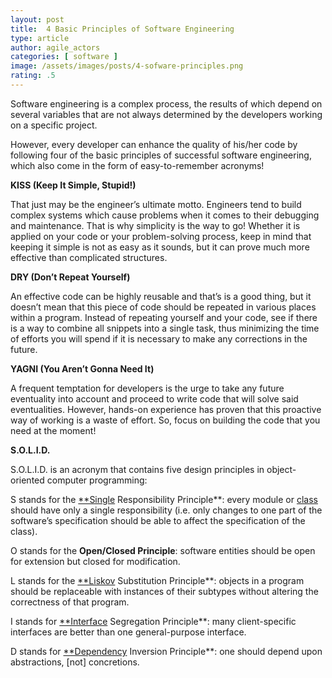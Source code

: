 ```yaml
---
layout: post
title:  4 Basic Principles of Software Engineering
type: article
author: agile_actors
categories: [ software ]
image: /assets/images/posts/4-sofware-principles.png
rating: .5
---
```


Software engineering is a complex process, the results of which depend on several variables that are not always determined by the developers working on a specific project.

However, every developer can enhance the quality of his/her code by following four of the basic principles of successful software engineering, which also come in the form of easy-to-remember acronyms!

**KISS (Keep It Simple, Stupid!)**

That just may be the engineer’s ultimate motto. Engineers tend to build complex systems which cause problems when it comes to their debugging and maintenance. That is why simplicity is the way to go! Whether it is applied on your code or your problem-solving process, keep in mind that keeping it simple is not as easy as it sounds, but it can prove much more effective than complicated structures.

**DRY (Don’t Repeat Yourself)**

An effective code can be highly reusable and that’s is a good thing, but it doesn’t mean that this piece of code should be repeated in various places within a program. Instead of repeating yourself and your code, see if there is a way to combine all snippets into a single task, thus minimizing the time of efforts you will spend if it is necessary to make any corrections in the future.

**YAGNI (You Aren’t Gonna Need It)**

A frequent temptation for developers is the urge to take any future eventuality into account and proceed to write code that will solve said eventualities. However, hands-on experience has proven that this proactive way of working is a waste of effort. So, focus on building the code that you need at the moment!

**S.O.L.I.D.**

S.O.L.I.D. is an acronym that contains five design principles in object-oriented computer programming:

S stands for the [**Single](https://en.wikipedia.org/wiki/Single_responsibility_principle) Responsibility Principle**: every module or [class](https://www.wikiwand.com/en/Class_(computer_science)) should have only a single responsibility (i.e. only changes to one part of the software’s specification should be able to affect the specification of the class).

O stands for the **Open/Closed Principle**: software entities should be open for extension but closed for modification.

L stands for the [**Liskov](https://en.wikipedia.org/wiki/Liskov_substitution_principle) Substitution Principle**: objects in a program should be replaceable with instances of their subtypes without altering the correctness of that program.

I stands for [**Interface](https://en.wikipedia.org/wiki/Interface_segregation_principle) Segregation Principle**: many client-specific interfaces are better than one general-purpose interface.

D stands for [**Dependency](https://en.wikipedia.org/wiki/Dependency_inversion_principle) Inversion Principle**: one should depend upon abstractions, [not] concretions.